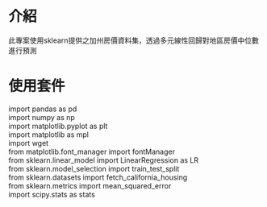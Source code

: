 # 介紹
此專案使用sklearn提供之加州房價資料集，透過多元線性回歸對地區房價中位數進行預測

# 使用套件
import pandas as pd  
import numpy as np  
import matplotlib.pyplot as plt  
import matplotlib as mpl  
import wget  
from matplotlib.font_manager import fontManager  
from sklearn.linear_model import LinearRegression as LR  
from sklearn.model_selection import train_test_split  
from sklearn.datasets import fetch_california_housing  
from sklearn.metrics import mean_squared_error  
import scipy.stats as stats  
